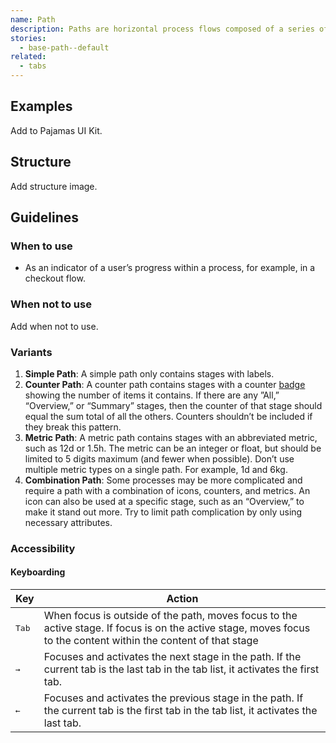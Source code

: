 ```yaml
---
name: Path
description: Paths are horizontal process flows composed of a series of stages.
stories:
  - base-path--default
related:
  - tabs
---
```


## Examples

<story-viewer story-name="base-path--default"></story-viewer>

<story-viewer story-name="base-path--all-options"></story-viewer>

<todo>Add to Pajamas UI Kit.</todo>

## Structure

<todo>Add structure image.</todo>

## Guidelines

### When to use

- As an indicator of a user’s progress within a process, for example, in a checkout flow.

### When not to use

<todo>Add when not to use.</todo>

### Variants

1. **Simple Path**: A simple path only contains stages with labels.
1. **Counter Path**: A counter path contains stages with a counter [badge](/components/badge) showing the number of items it contains. If there are any ”All,” “Overview,” or “Summary” stages, then the counter of that stage should equal the sum total of all the others. Counters shouldn’t be included if they break this pattern.
1. **Metric Path**: A metric path contains stages with an abbreviated metric, such as 12d or 1.5h. The metric can be an integer or float, but should be limited to 5 digits maximum (and fewer when possible). Don’t use multiple metric types on a single path. For example, 1d and 6kg. 
1. **Combination Path**: Some processes may be more complicated and require a path with a combination of icons, counters, and metrics. An icon can also be used at a specific stage, such as an “Overview,” to make it stand out more. Try to limit path complication by only using necessary attributes.

### Accessibility

#### Keyboarding

| Key | Action |
|-----|--------|
| <kbd>Tab</kbd>  | When focus is outside of the path, moves focus to the active stage. If focus is on the active stage, moves focus to the content within the content of that stage |
| <kbd>→</kbd>    | Focuses and activates the next stage in the path. If the current tab is the last tab in the tab list, it activates the first tab. |
| <kbd>←</kbd>    | Focuses and activates the previous stage in the path. If the current tab is the first tab in the tab list, it activates the last tab. |

